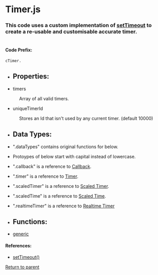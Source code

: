 # Timer.js
### This code uses a custom implementation of [setTimeout](#settimeout) to create a re-usable and customisable accurate timer.
#

#### <a id="codeprefix"/> Code Prefix:
    cTimer.  

* <a id="properties"/> <h2> Properties: </h2>

* <a id="timerlist"/> timers <p style="padding-left: 20px;"> Array of all valid timers. </p>

* <a id="uniquetimerid"/> uniqueTimerId <p style="padding-left: 20px;"> Stores an Id that isn't used by any current timer. (default 10000) </p>


* <a id="datatypes"/> <h2> Data Types: </h2>

* ".dataTypes" contains original functions for below.
* Protoypes of below start with capital instead of lowercase.
* ".callback" is a reference to [Callback](./Markdowns/callback.md).
* ".timer" is a reference to [Timer](./Markdowns/baseTimer.md).
* ".scaledTimer" is a reference to [Scaled Timer](./Markdowns/scaledTimer.md).
* ".scaledTime" is a reference to [Scaled Time](./Markdowns/scaledTime.md).
* ".realtimeTimer" is a reference to [Realtime Timer](./Markdowns/realtimeTimer.md)

* <a id="functions"/> <h2> Functions: </h2>

* [generic](./Markdowns/generic.md)

#### References: 
 * <a id="settimeout"/> [setTimeout()](https://developer.mozilla.org/en-US/docs/Web/API/WindowOrWorkerGlobalScope/setTimeout)
  
[Return to parent](/README.md)